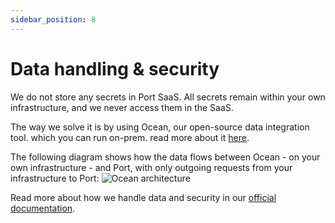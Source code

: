 ```yaml
---
sidebar_position: 8
---
```


# Data handling & security

We do not store any secrets in Port SaaS. All secrets remain within your own infrastructure, and we never access them in the SaaS.

The way we solve it is by using Ocean, our open-source data integration tool. which you can run on-prem. read more about it [here](https://ocean.getport.io/).

The following diagram shows how the data flows between Ocean - on your own infrastructure - and Port, with only outgoing requests from your infrastructure to Port:
![Ocean architecture](/img/ocean-architecture.svg)

Read more about how we handle data and security in our [official documentation](https://docs.getport.io/security).
